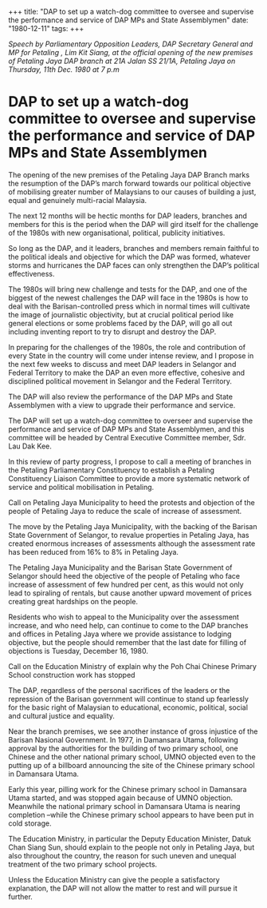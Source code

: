 +++ 
title: "DAP to set up a watch-dog committee to oversee and supervise the performance and service of DAP MPs and State Assemblymen"
date: "1980-12-11"
tags:
+++

_Speech by Parliamentary Opposition Leaders, DAP Secretary General and MP for Petaling , Lim Kit Siang, at the official opening of the new premises of Petaling Jaya DAP branch at 21A Jalan SS 21/1A, Petaling Jaya on Thursday,  11th Dec. 1980 at 7 p.m_

# DAP to set up a watch-dog committee to oversee and supervise the performance and service of DAP MPs and State Assemblymen

The opening of the new premises of the Petaling Jaya DAP Branch marks the resumption of the DAP’s march forward towards our political objective of mobilising greater number of Malaysians to our causes of building a just, equal and genuinely multi-racial Malaysia.</u>

The next 12 months will be hectic months for DAP leaders, branches and members for this is the period when the DAP will gird itself for the challenge of the 1980s with new organisational, political, publicity initiatives.

So long as the DAP, and it leaders, branches and members remain faithful to the political ideals and objective for which the DAP was formed, 
whatever storms and hurricanes the DAP faces can only strengthen the DAP’s political effectiveness.

The 1980s will bring new challenge and tests for the DAP, and one of the biggest of the newest challenges the DAP will face in the 1980s is how to deal with the Barisan-controlled press which in normal times will cultivate the image of journalistic objectivity, but at crucial political period like general elections or some problems faced by the DAP, will go all out including inventing report to try to disrupt and destroy the DAP.

In preparing for the challenges of the 1980s, the role and contribution of every State in the country will come under intense review, and I propose in the next few weeks to discuss and meet DAP leaders in Selangor and Federal Territory to make the DAP an even more effective, cohesive and disciplined political movement in Selangor and the Federal Territory.

The DAP will also review the performance of the DAP MPs and State Assemblymen with a view to upgrade their performance and service.

The DAP will set up a watch-dog committee to overseer and supervise the performance and service of DAP MPs and State Assemblymen, and this committee will be headed by Central Executive Committee member, Sdr. Lau Dak Kee.

In this review of party progress, I propose to call a meeting of branches in the Petaling Parliamentary Constituency to establish a Petaling Constituency Liaison Committee to provide a more systematic network of service and political mobilisation in Petaling.

Call on Petaling Jaya Municipality to heed the protests and objection of the people of Petaling Jaya to reduce the scale of increase of assessment.	

The move by the Petaling Jaya Municipality, with the backing of the Barisan State Government of Selangor, to revalue properties in Petaling Jaya, has created enormous increases of assessments although the assessment rate has been reduced from 16% to 8% in Petaling Jaya.

The Petaling Jaya Municipality and the Barisan State Government of Selangor should heed the objective of the people of Petaling who face increase of assessment of few hundred per cent, as this would not only lead to spiraling of rentals, but cause another upward movement of prices creating great hardships on the people.

Residents who wish to appeal to the Municipality over the assessment increase, and who need help, can continue to come to the DAP branches and offices in Petaling Jaya where we provide assistance to lodging objective, but the people should remember that the last date for filling of objections is Tuesday, December 16, 1980.

Call on the Education Ministry of explain why the Poh Chai Chinese Primary School construction work has stopped

The DAP, regardless of the personal sacrifices of the leaders or the repression of the Barisan government will continue to stand up fearlessly for the basic right of Malaysian to educational, economic, political, social and cultural justice and equality.

Near the branch premises, we see another instance of gross injustice of the Barisan Nasional Government. In 1977, in Damansara Utama, following approval by the authorities for the building of two primary school, one Chinese and the other national primary school, UMNO objected even to the putting up of a billboard announcing the site of the Chinese primary school in Damansara Utama.

Early this year, pilling work for the Chinese primary school in Damansara Utama started, and was stopped again because of UMNO objection.
Meanwhile the national primary school in Damansara Utama is nearing completion –while the Chinese primary school appears to have been put in cold storage.

The Education Ministry, in particular the Deputy Education Minister, Datuk Chan Siang Sun, should explain to the people not only in Petaling Jaya, but also throughout the country, the reason for such uneven and unequal treatment of the two primary school projects.

Unless the Education Ministry can give the people a satisfactory explanation, the DAP will not allow the matter to rest and will pursue it further.
 
